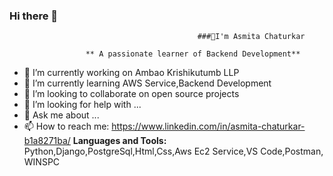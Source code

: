 ### Hi there 👋
                                              ###👋I'm Asmita Chaturkar

                     ** A passionate learner of Backend Development**

- 🔭 I’m currently working on Ambao Krishikutumb LLP
- 🌱 I’m currently learning AWS Service,Backend Development
- 👯 I’m looking to collaborate on open source projects
- 🤔 I’m looking for help with ...
- 💬 Ask me about ...
- 📫 How to reach me: https://www.linkedin.com/in/asmita-chaturkar-b1a8271ba/
**Languages and Tools:**
Python,Django,PostgreSql,Html,Css,Aws Ec2 Service,VS Code,Postman, WINSPC

